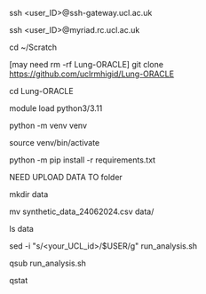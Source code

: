 ssh <user_ID>@ssh-gateway.ucl.ac.uk

ssh <user_ID>@myriad.rc.ucl.ac.uk

cd ~/Scratch

[may need rm -rf Lung-ORACLE]
git clone https://github.com/uclrmhigid/Lung-ORACLE

cd Lung-ORACLE

module load python3/3.11

python -m venv venv

source venv/bin/activate

python -m pip install -r requirements.txt

NEED UPLOAD DATA TO folder

mkdir data

mv  synthetic_data_24062024.csv data/

ls data

sed -i "s/<your_UCL_id>/$USER/g" run_analysis.sh

qsub run_analysis.sh

qstat

